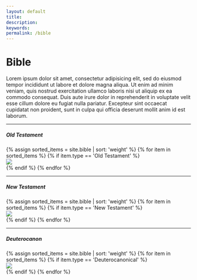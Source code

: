 ```yaml
---
layout: default
title:
description:
keywords:
permalink: /bible
---
```

<div class="uk-container uk-container-xsmall uk-margin-medium-bottom uk-margin-large-top">
	<div class="uk-text-lead uk-margin-medium-bottom">
	<h1>Bible</h1>
	<p>Lorem ipsum dolor sit amet, consectetur adipisicing elit, sed do eiusmod tempor incididunt ut labore et dolore magna aliqua. Ut enim ad minim veniam, quis nostrud exercitation ullamco laboris nisi ut aliquip ex ea commodo consequat. Duis aute irure dolor in reprehenderit in voluptate velit esse cillum dolore eu fugiat nulla pariatur. Excepteur sint occaecat cupidatat non proident, sunt in culpa qui officia deserunt mollit anim id est laborum.</p>
	<hr/>
	<h5>Old Testament </h5>
	<div class="uk-grid-small uk-flex uk-flex-left@l">
	{% assign sorted_items = site.bible | sort: 'weight' %}
	{% for item in sorted_items %}
	{% if item.type == 'Old Testament' %}
	<div>
		<a href="{{item.url}}"><img src="{{item.image_thumb}}" class=""/></a>
	</div>
	{% endif %}
	{% endfor %}
	</div>
	<hr/>
	<h5>New Testament </h5>
	<div class="uk-grid-small uk-flex uk-flex-left@l">
	{% assign sorted_items = site.bible | sort: 'weight' %}
	{% for item in sorted_items %}
	{% if item.type == 'New Testament' %}
	<div>
		<a href="{{item.url}}"><img src="{{item.image_thumb}}" class=""/></a>
	</div>
	{% endif %}
	{% endfor %}
	</div>
	<hr/>
	<h5>Deuterocanon </h5>
	<div class="uk-grid-small uk-flex uk-flex-left@l">
	{% assign sorted_items = site.bible | sort: 'weight' %}
	{% for item in sorted_items %}
	{% if item.type == 'Deuterocanonical' %}
	<div>
		<a href="{{item.url}}"><img src="{{item.image_thumb}}" class=""/></a>
    </div>
	{% endif %}
	{% endfor %}
	</div>
	</div>
</div>
